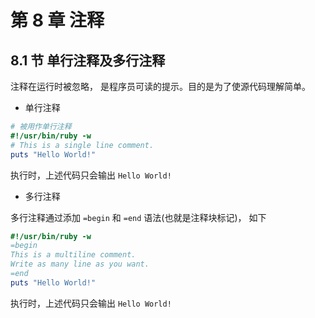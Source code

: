 # 第 8 章 注释

## 8.1 节 单行注释及多行注释

注释在运行时被忽略， 是程序员可读的提示。目的是为了使源代码理解简单。

- 单行注释
```ruby
# 被用作单行注释
#!/usr/bin/ruby -w
# This is a single line comment.
puts "Hello World!"
```

执行时，上述代码只会输出  `Hello World!`

- 多行注释

多行注释通过添加 `=begin` 和 `=end` 语法(也就是注释块标记)， 如下

```ruby
#!/usr/bin/ruby -w
=begin
This is a multiline comment.
Write as many line as you want.
=end
puts "Hello World!"
```

执行时，上述代码只会输出  `Hello World!`
